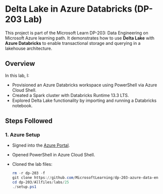 # Delta Lake in Azure Databricks (DP-203 Lab)

This project is part of the Microsoft Learn DP-203: Data Engineering on Microsoft Azure learning path. It demonstrates how to use **Delta Lake** with **Azure Databricks** to enable transactional storage and querying in a lakehouse architecture.

## Overview

In this lab, I:

- Provisioned an Azure Databricks workspace using PowerShell via Azure Cloud Shell.
- Created a Spark cluster with Databricks Runtime 13.3 LTS.
- Explored Delta Lake functionality by importing and running a Databricks notebook.

## Steps Followed

### 1. Azure Setup

- Signed into the [Azure Portal](https://portal.azure.com).
- Opened PowerShell in Azure Cloud Shell.
- Cloned the lab files:

  ```powershell
  rm -r dp-203 -f
  git clone https://github.com/MicrosoftLearning/dp-203-azure-data-engineer dp-203
  cd dp-203/Allfiles/labs/25
  ./setup.ps1
